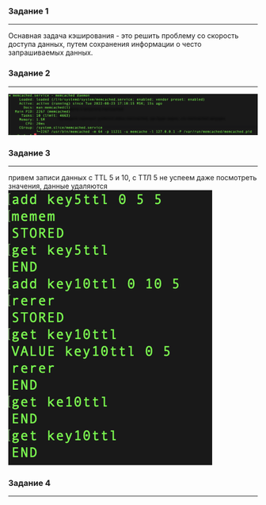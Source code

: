 ### Задание 1
---
Оснавная задача кэширования - это решить проблему со скорость доступа данных, путем сохранения информации о често запрашиваемых 
данных.

### Задание 2
---
![](./img/11.2.2.png)

### Задание 3
---
привем записи данных с TTL 5 и 10, с ТТЛ 5 не успеем даже посмотреть значения, данные удаляются
![](./img/11.2.3.png)

### Задание 4
---

